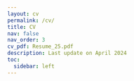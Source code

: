```yaml
---
layout: cv
permalink: /cv/
title: CV
nav: false
nav_order: 3
cv_pdf: Resume_25.pdf
description: Last update on April 2024
toc:
  sidebar: left
---
```

